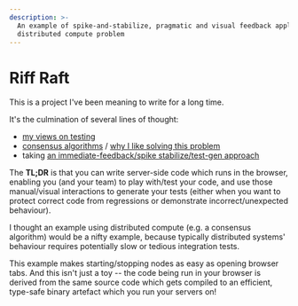 ```yaml
---
description: >-
  An example of spike-and-stabilize, pragmatic and visual feedback applied to a
  distributed compute problem
---
```


# Riff Raft

This is a project I've been meaning to write for a long time.

It's the culmination of several lines of thought:

* [my views on testing](i-hate-tdd.md)
* [consensus algorithms](consensus-algorithms.md) / [why I like solving this problem](why-i-like-solving-this-problem/)
* taking [an immediate-feedback/spike stabilize/test-gen approach](why-i-like-solving-this-problem/how-to-do-it-right.md)

The **TL;DR** is that you can write server-side code which runs in the browser, enabling you \(and your team\) to play with/test your code, and use those manual/visual interactions to generate your tests \(either when you want to protect correct code from regressions or demonstrate incorrect/unexpected behaviour\).

I thought an example using distributed compute \(e.g. a consensus algorithm\) would be a nifty example, because typically distributed systems' behaviour requires potentially slow or tedious integration tests.

This example makes starting/stopping nodes as easy as opening browser tabs. And this isn't just a toy -- the code being run in your browser is derived from the same source code which gets compiled to an efficient, type-safe binary artefact which you run your servers on!



